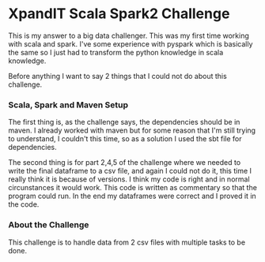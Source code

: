 # XpandIT Scala Spark2 Challenge


This is my answer to a big data challenger. This was my first time working with scala and spark. I've some experience with pyspark which is basically the same so I just had to transform the python knowledge in scala knowledge.

Before anything I want to say 2 things that I could not do about this challenge.

### Scala, Spark and Maven Setup

The first thing is, as the challenge says, the dependencies should be in maven. I already worked with maven but for some reason that I'm still trying to understand, I couldn't this time, so as a solution I used the sbt file for dependencies.

The second thing is for part 2,4,5 of the challenge where we needed to write the final dataframe to a csv file, and again I could not do it, this time I really think it is because of versions. I think my code is right and in normal circunstances it would work. This code is written as commentary so that the program could run.
In the end my dataframes were correct and I proved it in the code.

### About the Challenge

This challenge is to handle data from 2 csv files with multiple tasks to be done.
